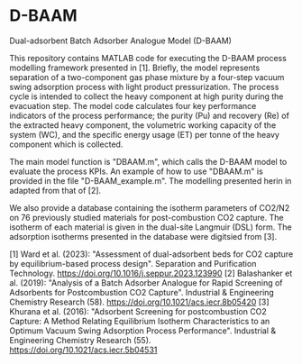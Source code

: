 # D-BAAM
Dual-adsorbent Batch Adsorber Analogue Model (D-BAAM)

This repository contains MATLAB code for executing the D-BAAM process modelling framework presented in [1]. Briefly, the model represents separation of a two-component gas phase mixture by a four-step vacuum swing adsorption process with light product pressurization. The process cycle is intended to collect the heavy component at high purity during the evacuation step. The model code calculates four key performance indicators of the process performance; the purity (Pu) and recovery (Re) of the extracted heavy component, the volumetric working capacity of the system (WC), and the specific energy usage (ET) per tonne of the heavy component which is collected.

The main model function is "DBAAM.m", which calls the D-BAAM model to evaluate the process KPIs. An example of how to use "DBAAM.m" is provided in the file "D-BAAM_example.m". The modelling presented herin in adapted from that of [2].

We also provide a database containing the isotherm parameters of CO2/N2 on 76 previously studied materials for post-combustion CO2 capture. The isotherm of each material is given in the dual-site Langmuir (DSL) form. The adsorption isotherms presented in the database were digitsied from [3].

[1] Ward et al. (2023): "Assessment of dual-adsorbent beds for CO2 capture by equilibrium-based process design". Separation and Purification Technology. https://doi.org/10.1016/j.seppur.2023.123990
[2] Balashanker et al. (2019): "Analysis of a Batch Adsorber Analogue for Rapid Screening of Adsorbents for Postcombustion CO2 Capture". Industrial & Engineering Chemistry Research (58). https://doi.org/10.1021/acs.iecr.8b05420
[3] Khurana et al. (2016): "Adsorbent Screening for postcombustion CO2 Capture: A Method Relating Equilibrium Isotherm Characteristics to an Optimum Vacuum Swing Adsorption Process Performance". Industrial & Engineering Chemistry Research (55). https://doi.org/10.1021/acs.iecr.5b04531
